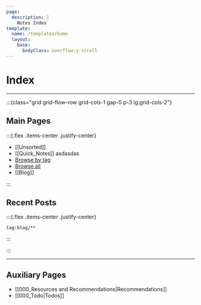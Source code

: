 ```yaml
---
page:
  description: |
    Notes Index 
template:
  name: /templates/home
  layout:
    base:
      bodyClass: overflow-y-scroll 
---
```


# Index

---

:::{class="grid grid-flow-row grid-cols-1 gap-0 p-3 lg:grid-cols-2"}

## Main Pages

:::{.flex .items-center .justify-center}

- [[Unsorted]] 
- [[Quick_Notes]] asdasdas
- [Browse by tag](-/tags)
- [Browse all](-/all)
- [[Blog]]

:::


## Recent Posts


:::{.flex .items-center .justify-center}


```query {.timeline}
tag:blog/**
```


:::


:::

---


## Auxiliary Pages

- [[000_Resources and Recommendations|Recommendations]]
- [[000_Todo|Todos]]

<!--## Timers-->

<!--:::{class="grid grid-flow-row grid-cols-1 gap-0 p-3 lg:grid-cols-2"}-->
<!--<iframe src="https://indify.co/widgets/live/countdown/yT8LD2nPSIrjlVwnprlW"></iframe>-->
<!--<iframe src="https://indify.co/widgets/live/countdown/h8ZzqlmJF6IZxx2bhZqD"></iframe>-->
<!--<iframe src="-->
<!--https://indify.co/widgets/live/countdown/LaagAnItmSGmJnvtsZfZ"></iframe>-->

<!--<iframe src="https://indify.co/widgets/live/countdown/MUneFNuacOw1xMbTKidz"></iframe>-->
<!--<iframe src="https://indify.co/widgets/live/countdown/2laxmHoH1erwI6jfHCEj"></iframe>-->
<!--:::-->
